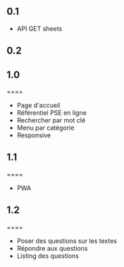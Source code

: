 ## 0.1

- API GET sheets

## 0.2

## 1.0

====

- Page d'accueil
- Référentiel PSE en ligne
- Rechercher par mot clé
- Menu par catégorie
- Responsive

## 1.1

====

- PWA

## 1.2

====

- Poser des questions sur les textes
- Répondre aux questions
- Listing des questions
